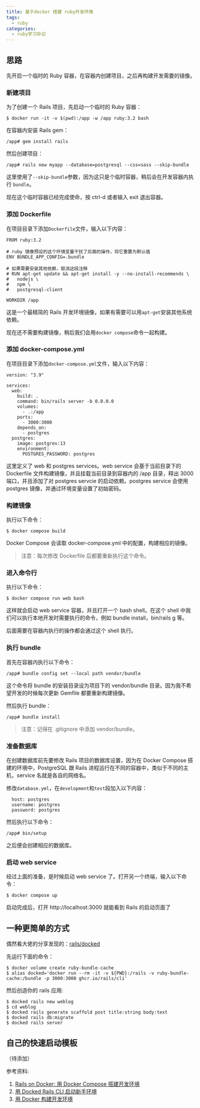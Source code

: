 ```yaml
---
title: 基于docker 搭建 ruby开发环境
tags:
  - ruby
categories:
  - ruby学习杂记
---
```


## 思路

先开启一个临时的 Ruby 容器，在容器内创建项目，之后再构建开发需要的镜像。

### 新建项目

为了创建一个 Rails 项目，先启动一个临时的 Ruby 容器：

```
$ docker run -it -v $(pwd):/app -w /app ruby:3.2 bash
```

在容器内安装 Rails gem：

```
/app# gem install rails
```

然后创建项目：

```
/app# rails new myapp --database=postgresql --css=sass --skip-bundle
```

这里使用了`--skip-bundle`参数，因为这只是个临时容器，稍后会在开发容器内执行 `bundle`。

现在这个临时容器已经完成使命，按 ctrl-d 或者输入 exit 退出容器。

### 添加 Dockerfile

在项目目录下添加`Dockerfile`文件，输入以下内容：

```
FROM ruby:3.2

# ruby 镜像预设的这个环境变量干扰了后面的操作，将它重置为默认值
ENV BUNDLE_APP_CONFIG=.bundle

# 如果需要安装其他依赖，取消这段注释
# RUN apt-get update && apt-get install -y --no-install-recommends \
#   nodejs \
#   npm \
#   postgresql-client

WORKDIR /app
```

这是一个最精简的 Rails 开发环境镜像，如果有需要可以用`apt-get`安装其他系统依赖。

现在还不需要构建镜像，稍后我们会用`docker compose`命令一起构建。

### 添加 docker-compose.yml

在项目目录下添加`docker-compose.yml`文件，输入以下内容：

```
version: "3.9"

services:
  web:
    build: .
    command: bin/rails server -b 0.0.0.0
    volumes:
      - .:/app
    ports:
      - 3000:3000
    depends_on:
      - postgres
  postgres:
    image: postgres:13
    environment:
      POSTGRES_PASSWORD: postgres
```

这里定义了 web 和 postgres services。web service 会基于当前目录下的 Dockerfile 文件构建镜像，并且挂载当前目录到容器内的 /app 目录，释出 3000 端口，并且添加了对 postgres servcie 的启动依赖。postgres service 会使用 postgres 镜像，并通过环境变量设置了初始密码。

### 构建镜像

执行以下命令：

```
$ docker compose build
```

Docker Compose 会读取 docker-compose.yml 中的配置，构建相应的镜像。

> 注意：每次修改 Dockerfile 后都要重新执行这个命令。

### 进入命令行

执行以下命令：

```
$ docker compose run web bash
```

这样就会启动 web service 容器，并且打开一个 bash shell。在这个 shell 中我们可以执行本地开发时需要执行的命令，例如 bundle install，bin/rails g 等。

后面需要在容器内执行的操作都会通过这个 shell 执行。

### 执行 bundle

首先在容器内执行以下命令：

```
/app# bundle config set --local path vendor/bundle
```

这个命令将 bundle 的安装目录设为项目下的 vendor/bundle 目录。因为我不希望开发的时候每次更新 Gemfile 都要重新构建镜像。

然后执行 bundle：

```
/app# bundle install
```

> 注意：记得在 .gitignore 中添加 vendor/bundle。

### 准备数据库

在创建数据库前先要修改 Rails 项目的数据库设置，因为在 Docker Compose 搭建的环境中，PostgreSQL 跟 Rails 进程运行在不同的容器中，类似于不同的主机，service 名就是各自的网络名。

修改`database.yml`，在`development`和`test`段加入以下内容：

```
  host: postgres
  username: postgres
  password: postgres
```

然后执行以下命令：

```
/app# bin/setup
```

之后便会创建相应的数据库。

### 启动 web service

经过上面的准备，是时候启动 web service 了。打开另一个终端，输入以下命令：

```
$ docker compose up
```

启动完成后，打开 http://localhost:3000 就能看到 Rails 的启动页面了


## 一种更简单的方式

偶然看大佬的分享发现的：[rails/docked](https://github.com/rails/docked)

先运行下面的命令：

```
$ docker volume create ruby-bundle-cache
$ alias docked='docker run --rm -it -v ${PWD}:/rails -v ruby-bundle-cache:/bundle -p 3000:3000 ghcr.io/rails/cli'
```

然后创造你的 rails 应用:

```
$ docked rails new weblog
$ cd weblog
$ docked rails generate scaffold post title:string body:text
$ docked rails db:migrate
$ docked rails server
```

## 自己的快速启动模板

（待添加）

参考资料:

1. [Rails on Docker: 用 Docker Compose 搭建开发环境](https://geeknote.net/Rei/posts/372)
2. [用 Docked Rails CLI 启动新手环境](https://www.bilibili.com/video/BV1QA411m7E4)
3. [用 Docker 构建开发环境](https://ruby-china.org/topics/37628)